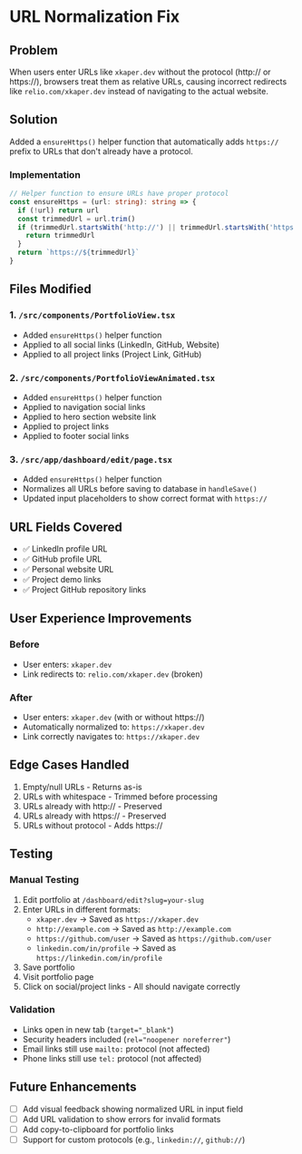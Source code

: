 # URL Normalization Fix

## Problem
When users enter URLs like `xkaper.dev` without the protocol (http:// or https://), browsers treat them as relative URLs, causing incorrect redirects like `relio.com/xkaper.dev` instead of navigating to the actual website.

## Solution
Added a `ensureHttps()` helper function that automatically adds `https://` prefix to URLs that don't already have a protocol.

### Implementation

```typescript
// Helper function to ensure URLs have proper protocol
const ensureHttps = (url: string): string => {
  if (!url) return url
  const trimmedUrl = url.trim()
  if (trimmedUrl.startsWith('http://') || trimmedUrl.startsWith('https://')) {
    return trimmedUrl
  }
  return `https://${trimmedUrl}`
}
```

## Files Modified

### 1. `/src/components/PortfolioView.tsx`
- Added `ensureHttps()` helper function
- Applied to all social links (LinkedIn, GitHub, Website)
- Applied to all project links (Project Link, GitHub)

### 2. `/src/components/PortfolioViewAnimated.tsx`
- Added `ensureHttps()` helper function
- Applied to navigation social links
- Applied to hero section website link
- Applied to project links
- Applied to footer social links

### 3. `/src/app/dashboard/edit/page.tsx`
- Added `ensureHttps()` helper function
- Normalizes all URLs before saving to database in `handleSave()`
- Updated input placeholders to show correct format with `https://`

## URL Fields Covered
- ✅ LinkedIn profile URL
- ✅ GitHub profile URL
- ✅ Personal website URL
- ✅ Project demo links
- ✅ Project GitHub repository links

## User Experience Improvements

### Before
- User enters: `xkaper.dev`
- Link redirects to: `relio.com/xkaper.dev` (broken)

### After
- User enters: `xkaper.dev` (with or without https://)
- Automatically normalized to: `https://xkaper.dev`
- Link correctly navigates to: `https://xkaper.dev`

## Edge Cases Handled
1. Empty/null URLs - Returns as-is
2. URLs with whitespace - Trimmed before processing
3. URLs already with http:// - Preserved
4. URLs already with https:// - Preserved
5. URLs without protocol - Adds https://

## Testing

### Manual Testing
1. Edit portfolio at `/dashboard/edit?slug=your-slug`
2. Enter URLs in different formats:
   - `xkaper.dev` → Saved as `https://xkaper.dev`
   - `http://example.com` → Saved as `http://example.com`
   - `https://github.com/user` → Saved as `https://github.com/user`
   - ` linkedin.com/in/profile ` → Saved as `https://linkedin.com/in/profile`
3. Save portfolio
4. Visit portfolio page
5. Click on social/project links - All should navigate correctly

### Validation
- Links open in new tab (`target="_blank"`)
- Security headers included (`rel="noopener noreferrer"`)
- Email links still use `mailto:` protocol (not affected)
- Phone links still use `tel:` protocol (not affected)

## Future Enhancements
- [ ] Add visual feedback showing normalized URL in input field
- [ ] Add URL validation to show errors for invalid formats
- [ ] Add copy-to-clipboard for portfolio links
- [ ] Support for custom protocols (e.g., `linkedin://`, `github://`)
